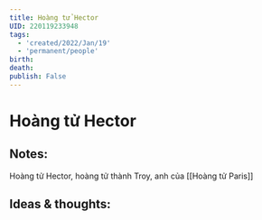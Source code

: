 ```yaml
---
title: Hoàng tử Hector
UID: 220119233948
tags:
  - 'created/2022/Jan/19'
  - 'permanent/people'
birth:
death:
publish: False
---
```

# Hoàng tử Hector

## Notes:
Hoàng tử Hector, hoàng tử thành Troy, anh của [[Hoàng tử Paris]]

## Ideas & thoughts:
